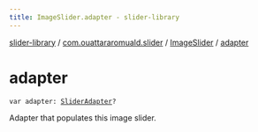 ```yaml
---
title: ImageSlider.adapter - slider-library
---
```


[slider-library](../../index.html) / [com.ouattararomuald.slider](../index.html) / [ImageSlider](index.html) / [adapter](./adapter.html)

# adapter

`var adapter: `[`SliderAdapter`](../-slider-adapter/index.html)`?`

Adapter that populates this image slider.

